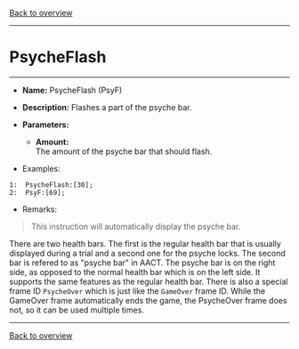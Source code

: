 [Back to overview](index.md)

---
# PsycheFlash
---
- **Name:** PsycheFlash (PsyF)
- **Description:** Flashes a part of the psyche bar.
- **Parameters:**
  - **Amount:**  
    The amount of the psyche bar that should flash.

- Examples:
```
1:  PsycheFlash:[30];
2:  PsyF:[69];
```

- Remarks:
> This instruction will automatically display the psyche bar.
>
There are two health bars. The first is the regular health bar that is usually displayed during a trial and a second one for the psyche locks. The second bar is refered to as "psyche bar" in AACT. The psyche bar is on the right side, as opposed to the normal health bar which is on the left side. It supports the same features as the regular health bar. There is also a special frame ID `PsycheOver` which is just like the `GameOver` frame ID. While the GameOver frame automatically ends the game, the PsycheOver frame does not, so it can be used multiple times.

---
[Back to overview](index.md)